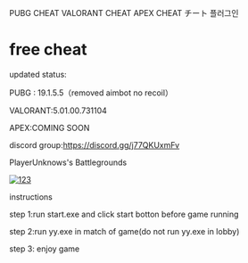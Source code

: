 PUBG CHEAT VALORANT CHEAT APEX CHEAT チート 플러그인
# free cheat
updated status:

PUBG : 19.1.5.5（removed aimbot no recoil）

VALORANT:5.01.00.731104

APEX:COMING SOON

discord group:https://discord.gg/j77QKUxmFv

PlayerUnknows's Battlegrounds

<a href="https://ibb.co/W245QK6"><img src="https://i.ibb.co/XCrL9Jb/123.png" alt="123" border="0"></a>

instructions

step 1:run start.exe and click start botton before game running

step 2:run yy.exe in match of game(do not run yy.exe in lobby)

step 3: enjoy game
